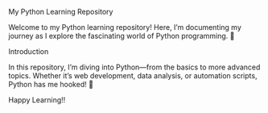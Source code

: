 My Python Learning Repository

Welcome to my Python learning repository! Here, I’m documenting my journey as I explore the fascinating world of Python programming. 🐍

Introduction

In this repository, I’m diving into Python—from the basics to more advanced topics. Whether it’s web development, data analysis, or automation scripts, Python has me hooked! 🚀

Happy Learning!!